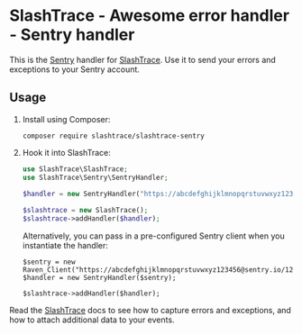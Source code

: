 # SlashTrace - Awesome error handler - Sentry handler

This is the [Sentry](https://sentry.io/) handler for [SlashTrace](https://github.com/slashtrace/slashtrace). 
Use it to send your errors and exceptions to your Sentry account.

## Usage

1. Install using Composer:

   ```
   composer require slashtrace/slashtrace-sentry
   ```
   
2. Hook it into SlashTrace:

   ```PHP
   use SlashTrace\SlashTrace;
   use SlashTrace\Sentry\SentryHandler;

   $handler = new SentryHandler("https://abcdefghijklmnopqrstuvwxyz123456@sentry.io/123456"); // <- Your Sentry DSN. Get it from your projects settings on sentry.io
    
   $slashtrace = new SlashTrace();
   $slashtrace->addHandler($handler);
   ```
   
   Alternatively, you can pass in a pre-configured Sentry client when you instantiate the handler:
   
   ```
   $sentry = new Raven_Client("https://abcdefghijklmnopqrstuvwxyz123456@sentry.io/123456");
   $handler = new SentryHandler($sentry);
   
   $slashtrace->addHandler($handler);
   ```
   
Read the [SlashTrace](https://github.com/slashtrace/slashtrace) docs to see how to capture errors and exceptions, and how to attach additional data to your events.
